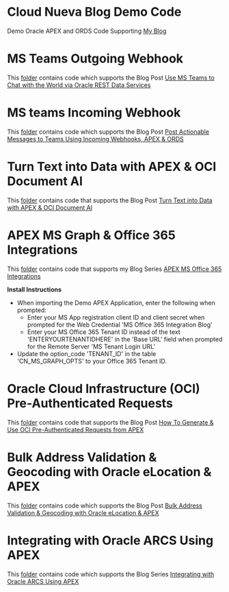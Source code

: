 # Cloud Nueva Blog Demo Code
Demo Oracle APEX and ORDS Code Supporting [My Blog](https://blog.cloudnueva.com)

# MS Teams Outgoing Webhook
This [folder](https://github.com/jon-dixon/cn_blog_demos/tree/main/teams_outbound_webhook) contains code which supports the Blog Post [Use MS Teams to Chat with the World via Oracle REST Data Services](https://blog.cloudnueva.com/ords-teams-ob-webhook)

# MS teams Incoming Webhook
This [folder](https://github.com/jon-dixon/cn_blog_demos/tree/main/teams_incoming_webhook) contains code which supports the Blog Post [Post Actionable Messages to Teams Using Incoming Webhooks, APEX & ORDS](https://blog.cloudnueva.com/teams-incoming-webhooks)

# Turn Text into Data with APEX & OCI Document AI
This [folder](https://github.com/jon-dixon/cn_blog_demos/tree/main/oci_document_ai) contains code that supports the Blog Post [Turn Text into Data with APEX & OCI Document AI](https://blog.cloudnueva.com/apex-and-oci-document-ai)

# APEX MS Graph & Office 365 Integrations
This [folder](https://github.com/jon-dixon/cn_blog_demos/tree/main/ms_office_integrations) contains code that supports my Blog Series [APEX MS Office 365 Integrations](https://blog.cloudnueva.com/series/apex-office365)

**Install Instructions**
- When importing the Demo APEX Application, enter the following when prompted:
  - Enter your MS App registration client ID and client secret when prompted for the Web Credential 'MS Office 365 Integration Blog'
  - Enter your MS Office 365 Tenant ID instead of the text 'ENTERYOURTENANTIDHERE' in the 'Base URL' field when prompted for the Remote Server 'MS Tenant Login URL'
- Update the option_code 'TENANT_ID' in the table 'CN_MS_GRAPH_OPTS' to your Office 365 Tenant ID.

# Oracle Cloud Infrastructure (OCI) Pre-Authenticated Requests
This [folder](https://github.com/jon-dixon/cn_blog_demos/tree/main/oci_pre_authenticated_requests) contains code that supports the Blog Post [How To Generate & Use OCI Pre-Authenticated Requests from APEX](https://blog.cloudnueva.com/apex-oci-par)

# Bulk Address Validation & Geocoding with Oracle eLocation & APEX
This [folder](https://github.com/jon-dixon/cn_blog_demos/tree/main/elocation_address_validation) contains code which supports the Blog Post [Bulk Address Validation & Geocoding with Oracle eLocation & APEX](https://blog.cloudnueva.com/bulk-validate-addresses-elocation)

# Integrating with Oracle ARCS Using APEX
This [folder](https://github.com/jon-dixon/cn_blog_demos/tree/main/arcs_utilities/PLSQL) contains code which supports the Blog Series [Integrating with Oracle ARCS Using APEX](https://blog.cloudnueva.com/series/arcs)
